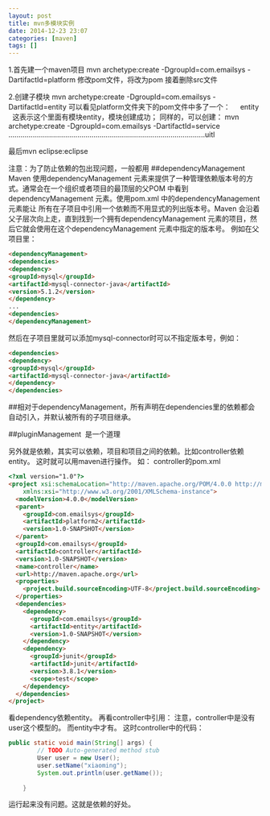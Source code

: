 ```yaml
---
layout: post
title: mvn多模块实例
date: 2014-12-23 23:07
categories: [maven]
tags: []
---
```

1.首先建一个maven项目
mvn archetype:create -DgroupId=com.emailsys -DartifactId=platform
修改pom文件，将<package>改为<packaging>pom</packaging>
接着删除src文件

2.创建子模块
mvn archetype:create -DgroupId=com.emailsys -DartifactId=entity
可以看见platform文件夹下的pom文件中多了一个：
<modules>
    <module>entity</module>
  </modules>
这表示这个里面有模块entity，模块创建成功；
同样的，可以创建：
mvn archetype:create -DgroupId=com.emailsys -DartifactId=service
.................................................................................................uitl

最后mvn eclipse:eclipse

注意：为了防止依赖的包出现问题，一般都用
##dependencyManagement
Maven 使用dependencyManagement 元素来提供了一种管理依赖版本号的方式。通常会在一个组织或者项目的最顶层的父POM 中看到dependencyManagement 元素。使用pom.xml 中的dependencyManagement 元素能让
所有在子项目中引用一个依赖而不用显式的列出版本号。Maven 会沿着父子层次向上走，直到找到一个拥有dependencyManagement 元素的项目，然后它就会使用在这个dependencyManagement 元素中指定的版本号。
例如在父项目里：


```html
<dependencyManagement>
<dependencies>
<dependency>
<groupId>mysql</groupId>
<artifactId>mysql-connector-java</artifactId>
<version>5.1.2</version>
</dependency>
...
<dependencies>
</dependencyManagement>
```

然后在子项目里就可以添加mysql-connector时可以不指定版本号，例如：

```html
<dependencies>
<dependency>
<groupId>mysql</groupId>
<artifactId>mysql-connector-java</artifactId>
</dependency>
</dependencies>
```
##相对于dependencyManagement，所有声明在dependencies里的依赖都会自动引入，并默认被所有的子项目继承。

##pluginManagement
 是一个道理

另外就是依赖，其实可以依赖，项目和项目之间的依赖。比如controller依赖entity。
这时就可以用maven进行操作。
如：
controller的pom.xml


```html
<?xml version="1.0"?>
<project xsi:schemaLocation="http://maven.apache.org/POM/4.0.0 http://maven.apache.org/xsd/maven-4.0.0.xsd" xmlns="http://maven.apache.org/POM/4.0.0"
    xmlns:xsi="http://www.w3.org/2001/XMLSchema-instance">
  <modelVersion>4.0.0</modelVersion>
  <parent>
    <groupId>com.emailsys</groupId>
    <artifactId>platform2</artifactId>
    <version>1.0-SNAPSHOT</version>
  </parent>
  <groupId>com.emailsys</groupId>
  <artifactId>controller</artifactId>
  <version>1.0-SNAPSHOT</version>
  <name>controller</name>
  <url>http://maven.apache.org</url>
  <properties>
    <project.build.sourceEncoding>UTF-8</project.build.sourceEncoding>
  </properties>
  <dependencies>
	<dependency>
      <groupId>com.emailsys</groupId>
      <artifactId>entity</artifactId>
      <version>1.0-SNAPSHOT</version>
    </dependency>
    <dependency>
      <groupId>junit</groupId>
      <artifactId>junit</artifactId>
      <version>3.8.1</version>
      <scope>test</scope>
    </dependency>
  </dependencies>
</project>

```

看dependency依赖entity。
再看controller中引用：
注意，controller中是没有user这个模型的。
而entity中才有。
这时controller中的代码：


```java
public static void main(String[] args) {
		// TODO Auto-generated method stub
		User user = new User();
		user.setName("xiaoming");
		System.out.println(user.getName());
		
	}
```
运行起来没有问题。这就是依赖的好处。
   
